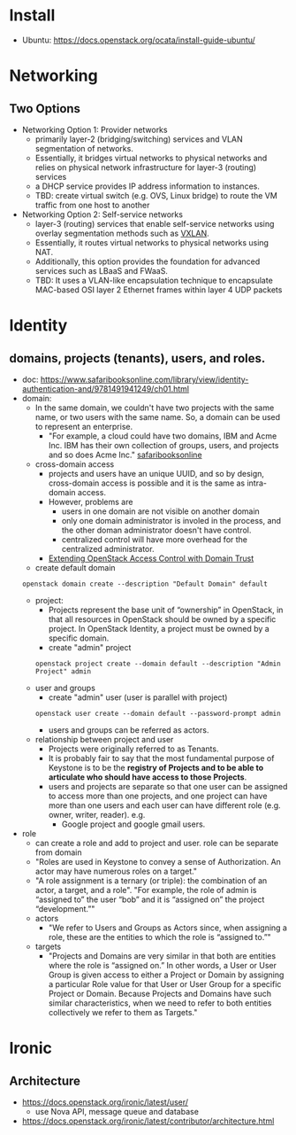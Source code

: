 # Install
* Ubuntu: https://docs.openstack.org/ocata/install-guide-ubuntu/

# Networking
## Two Options
* Networking Option 1: Provider networks
  * primarily layer-2 (bridging/switching) services and VLAN segmentation of networks.
  * Essentially, it bridges virtual networks to physical networks and relies on physical network infrastructure for layer-3 (routing) services
  * a DHCP service provides IP address information to instances.
  * TBD: create virtual switch (e.g. OVS, Linux bridge) to route the VM traffic from one host to another
* Networking Option 2: Self-service networks
  * layer-3 (routing) services that enable self-service networks using overlay segmentation methods such as [VXLAN](https://en.wikipedia.org/wiki/Virtual_Extensible_LAN).
  * Essentially, it routes virtual networks to physical networks using NAT. 
  * Additionally, this option provides the foundation for advanced services such as LBaaS and FWaaS.
  * TBD: It uses a VLAN-like encapsulation technique to encapsulate MAC-based OSI layer 2 Ethernet frames within layer 4 UDP packets

# Identity 
## domains, projects (tenants), users, and roles.
* doc: https://www.safaribooksonline.com/library/view/identity-authentication-and/9781491941249/ch01.html
* domain:
  * In the same domain, we couldn't have two projects with the same name, or two users with the same name. So, a domain can be used to represent an enterprise. 
    * "For example, a cloud could have two domains, IBM and Acme Inc. IBM has their own collection of groups, users, and projects and so does Acme Inc." [safaribooksonline](https://www.safaribooksonline.com/library/view/identity-authentication-and/9781491941249/ch01.html)
  * cross-domain access
    * projects and users have an unique UUID, and so by design, cross-domain access is possible and it is the same as intra-domain access.
    * However, problems are
      * users in one domain are not visible on another domain
      * only one domain administrator is involed in the process, and the other doman administrator doesn't have control.
      * centralized control will have more overhead for the centralized administrator.
    * [Extending OpenStack Access Control with Domain Trust](https://pdfs.semanticscholar.org/c091/eefd83b0ec82d74bb11d0c6f4cd1090e3efc.pdf)
  * create default domain
  ```
  openstack domain create --description "Default Domain" default
  ```
  * project:
    * Projects represent the base unit of “ownership” in OpenStack, in that all resources in OpenStack should be owned by a specific project. In OpenStack Identity, a project must be owned by a specific domain.
    * create "admin" project
    ```
    openstack project create --domain default --description "Admin Project" admin
    ```
  * user and groups
    * create "admin" user (user is parallel with project)
    ```
    openstack user create --domain default --password-prompt admin
    ```
    * users and groups can be referred as actors.
  * relationship between project and user
    * Projects were originally referred to as Tenants.
    * It is probably fair to say that the most fundamental purpose of Keystone is to be the **registry of Projects and to be able to articulate who should have access to those Projects**. 
    * users and projects are separate so that one user can be assigned to access more than one projects, and one project can have more than one users and each user can have different role (e.g. owner, writer, reader). e.g. 
      * Google project and google gmail users. 
* role
  * can create a role and add to project and user. role can be separate from domain
  * "Roles are used in Keystone to convey a sense of Authorization. An actor may have numerous roles on a target."
  * "A role assignment is a ternary (or triple): the combination of an actor, a target, and a role". "For example, the role of admin is “assigned to” the user “bob” and it is “assigned on” the project “development.”"
  * actors
    * "We refer to Users and Groups as Actors since, when assigning a role, these are the entities to which the role is “assigned to.”"
  * targets
    * "Projects and Domains are very similar in that both are entities where the role is “assigned on.” In other words, a User or User Group is given access to either a Project or Domain by assigning a particular Role value for that User or User Group for a specific Project or Domain. Because Projects and Domains have such similar characteristics, when we need to refer to both entities collectively we refer to them as Targets."
  
# Ironic

## Architecture
* https://docs.openstack.org/ironic/latest/user/
  * use Nova API, message queue and database
* https://docs.openstack.org/ironic/latest/contributor/architecture.html
